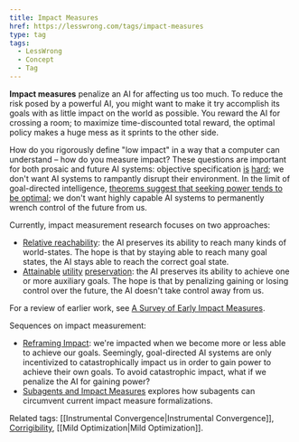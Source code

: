```yaml
---
title: Impact Measures
href: https://lesswrong.com/tags/impact-measures
type: tag
tags:
  - LessWrong
  - Concept
  - Tag
---
```


**Impact measures** penalize an AI for affecting us too much.  To reduce the risk posed by a powerful AI, you might want to make it try accomplish its goals with as little impact on the world as possible. You reward the AI for crossing a room; to maximize time-discounted total reward, the optimal policy makes a huge mess as it sprints to the other side.  
  
How do you rigorously define "low impact" in a way that a computer can understand – how do you measure impact? These questions are important for both prosaic and future AI systems: objective specification [is](https://www.lesswrong.com/posts/EbFABnst8LsidYs5Y/goodhart-taxonomy) [hard](https://www.lesswrong.com/posts/7b2RJJQ76hjZwarnj/specification-gaming-the-flip-side-of-ai-ingenuity); we don't want AI systems to rampantly disrupt their environment. In the limit of goal-directed intelligence, [theorems suggest that seeking power tends to be optimal](https://www.lesswrong.com/posts/6DuJxY8X45Sco4bS2/seeking-power-is-often-provably-instrumentally-convergent-in); we don't want highly capable AI systems to permanently wrench control of the future from us. 

Currently, impact measurement research focuses on two approaches:

*   [Relative reachability](https://arxiv.org/pdf/1806.01186.pdf): the AI preserves its ability to reach many kinds of world-states. The hope is that by staying able to reach many goal states, the AI stays able to reach the correct goal state.
*   [Attainable](https://arxiv.org/abs/2006.06547) [utility](https://arxiv.org/abs/1902.09725) [preservation](https://www.lesswrong.com/posts/75oMAADr4265AGK3L/attainable-utility-preservation-concepts): the AI preserves its ability to achieve one or more auxiliary goals. The hope is that by penalizing gaining or losing control over the future, the AI doesn't take control away from us.

For a review of earlier work, see [A Survey of Early Impact Measures](https://www.lesswrong.com/s/nMGrhBYXWjPhZoyNL/p/TPy4RJvzogqqupDKk). 

Sequences on impact measurement:

*   [Reframing Impact](https://www.lesswrong.com/s/7CdoznhJaLEKHwvJW): we're impacted when we become more or less able to achieve our goals. Seemingly, goal-directed AI systems are only incentivized to catastrophically impact us in order to gain power to achieve their own goals. To avoid catastrophic impact, what if we penalize the AI for gaining power?
*   [Subagents and Impact Measures](https://www.lesswrong.com/s/iRwYCpcAXuFD24tHh) explores how subagents can circumvent current impact measure formalizations.

Related tags: [[Instrumental Convergence|Instrumental Convergence]], [Corrigibility](https://www.lesswrong.com/tag/corrigibility), [[Mild Optimization|Mild Optimization]].